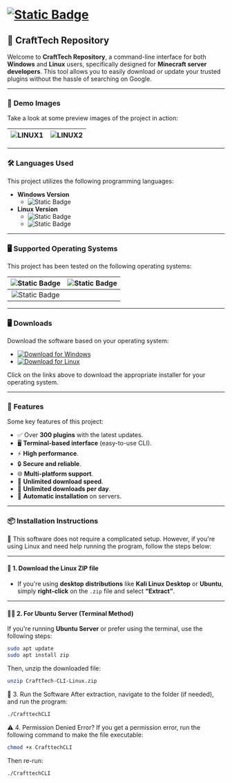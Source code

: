 # [![Static Badge](https://img.shields.io/badge/AriJ83-purple?style=for-the-badge&label=Developed%20with%20love%20by)](https://discord.gg/SqsMMayJjA)

## 🚀 **CraftTech Repository**
Welcome to **CraftTech Repository**, a command-line interface for both **Windows** and **Linux** users, specifically designed for **Minecraft server developers**. This tool allows you to easily download or update your trusted plugins without the hassle of searching on Google.

---

### 🎨 **Demo Images**
Take a look at some preview images of the project in action:

| ![LINUX1](https://uploadkon.ir/uploads/275b19_25Screenshot-From-2025-04-19-17-56-01.png) | ![LINUX2](https://uploadkon.ir/uploads/532719_25Screenshot-From-2025-04-19-17-56-24.png) |
|:--------------------------------------------:|:--------------------------------------------:|

---

### 🛠️ **Languages Used**
This project utilizes the following programming languages:

- **Windows Version**
  - ![Static Badge](https://img.shields.io/badge/100%25-blue?style=flat&logo=python&label=Python)
- **Linux Version**
  - ![Static Badge](https://img.shields.io/badge/50%25-lemon?style=flat&logo=sharp&label=C%23)
  - ![Static Badge](https://img.shields.io/badge/50%25-%23E74536?style=flat&logo=powers&label=Powershell)

---

### 🖥️ **Supported Operating Systems**
This project has been tested on the following operating systems:

| ![Static Badge](https://img.shields.io/badge/Windows%2010%2F11-blue?style=for-the-badge&logo=gitforwindows) | ![Static Badge](https://img.shields.io/badge/KaliLinux-black?style=for-the-badge&logo=kalilinux) |
|:--------------------------------------------:|:--------------------------------------------:|
| ![Static Badge](https://img.shields.io/badge/Ubuntu%2021%2F22-orange?style=for-the-badge&logo=ubuntu) |

---

### 🖥️ **Downloads**
Download the software based on your operating system:

- [![Download for Windows](https://img.shields.io/badge/Windows-blue?style=for-the-badge&logo=gitforwindows&label=Download%20for)](https://github.com/RAri83/ct-repository/releases)
- [![Download for Linux](https://img.shields.io/badge/Linux-orange?style=for-the-badge&logo=linux&label=Download%20for)](https://github.com/RAri83/ct-repository/releases)

Click on the links above to download the appropriate installer for your operating system.

---

### 💬 **Features**
Some key features of this project:

- ✅ Over **300 plugins** with the latest updates.
- 🖥️ **Terminal-based interface** (easy-to-use CLI).
- ⚡ **High performance**.
- 🔒 **Secure and reliable**.
- 🌐 **Multi-platform support**.
- 🚀 **Unlimited download speed**.
- 🔁 **Unlimited downloads per day**.
- 🔄 **Automatic installation** on servers.

---

### 📦 **Installation Instructions**

🧩 This software does not require a complicated setup. However, if you're using Linux and need help running the program, follow the steps below:

---

#### 🔽 1. Download the Linux ZIP file
- If you're using **desktop distributions** like **Kali Linux Desktop** or **Ubuntu**, simply **right-click** on the `.zip` file and select **“Extract”**.

---

#### 🧑‍💻 2. For Ubuntu Server (Terminal Method)

If you're running **Ubuntu Server** or prefer using the terminal, use the following steps:

```bash
sudo apt update
sudo apt install zip
```
Then, unzip the downloaded file:
```bash
unzip CraftTech-CLI-Linux.zip
```
🚀 3. Run the Software
After extraction, navigate to the folder (if needed), and run the program:
```bash
./CrafttechCLI
```
⚠️ 4. Permission Denied Error?
If you get a permission error, run the following command to make the file executable:
```bash
chmod +x CrafttechCLI
```
Then re-run:
```bash
./CrafttechCLI
```

